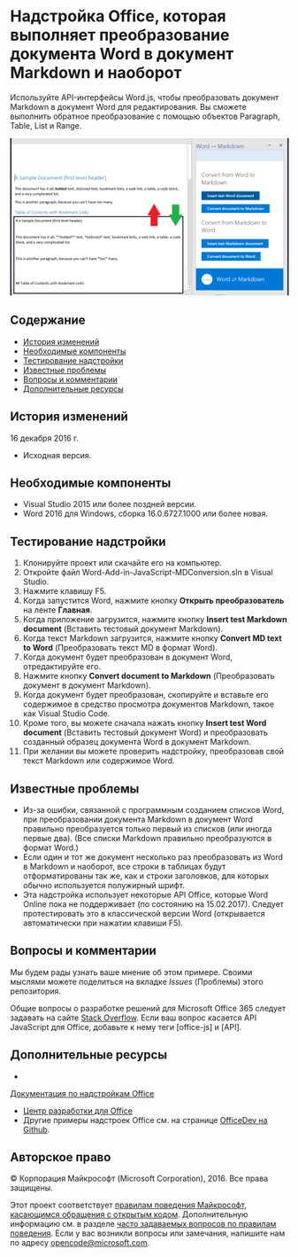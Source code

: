 # <a name="office-add-in-that-converts-directly-between-word-and-markdown-formats"></a>Надстройка Office, которая выполняет преобразование документа Word в документ Markdown и наоборот

Используйте API-интерфейсы Word.js, чтобы преобразовать документ Markdown в документ Word для редактирования. Вы сможете выполнить обратное преобразование с помощью объектов Paragraph, Table, List и Range.

![Преобразование формата Word в формат Markdown и наоборот](readme_art/ReadMeScreenshot.PNG)

## <a name="table-of-contents"></a>Содержание
* [История изменений](#change-history)
* [Необходимые компоненты](#prerequisites)
* [Тестирование надстройки](#test-the-add-in)
* [Известные проблемы](#known-issues)
* [Вопросы и комментарии](#questions-and-comments)
* [Дополнительные ресурсы](#additional-resources)

## <a name="change-history"></a>История изменений

16 декабря 2016 г.

* Исходная версия.

## <a name="prerequisites"></a>Необходимые компоненты

* Visual Studio 2015 или более поздней версии.
* Word 2016 для Windows, сборка 16.0.6727.1000 или более новая.

## <a name="test-the-add-in"></a>Тестирование надстройки

1. Клонируйте проект или скачайте его на компьютер.
2. Откройте файл Word-Add-in-JavaScript-MDConversion.sln в Visual Studio.
2. Нажмите клавишу F5.
3. Когда запустится Word, нажмите кнопку **Открыть преобразователь** на ленте **Главная**.
4. Когда приложение загрузится, нажмите кнопку **Insert test Markdown document** (Вставить тестовый документ Markdown).
5. Когда текст Markdown загрузится, нажмите кнопку **Convert MD text to Word** (Преобразовать текст MD в формат Word).
6. Когда документ будет преобразован в документ Word, отредактируйте его. 
7. Нажмите кнопку **Convert document to Markdown** (Преобразовать документ в документ Markdown). 
8. Когда документ будет преобразован, скопируйте и вставьте его содержимое в средство просмотра документов Markdown, такое как Visual Studio Code.
9. Кроме того, вы можете сначала нажать кнопку **Insert test Word document** (Вставить тестовый документ Word) и преобразовать созданный образец документа Word в документ Markdown. 
10. При желании вы можете проверить надстройку, преобразовав свой текст Markdown или содержимое Word.

## <a name="known-issues"></a>Известные проблемы

- Из-за ошибки, связанной с программным созданием списков Word, при преобразовании документа Markdown в документ Word правильно преобразуется только первый из списков (или иногда первые два). (Все списки Markdown правильно преобразуются в формат Word.)
- Если один и тот же документ несколько раз преобразовать из Word в Markdown и наоборот, все строки в таблицах будут отформатированы так же, как и строки заголовков, для которых обычно используется полужирный шрифт.
- Эта надстройка использует некоторые API Office, которые Word Online пока не поддерживает (по состоянию на 15.02.2017). Следует протестировать это в классической версии Word (открывается автоматически при нажатии клавиши F5).

## <a name="questions-and-comments"></a>Вопросы и комментарии

Мы будем рады узнать ваше мнение об этом примере. Своими мыслями можете поделиться на вкладке *Issues* (Проблемы) этого репозитория.

Общие вопросы о разработке решений для Microsoft Office 365 следует задавать на сайте [Stack Overflow](http://stackoverflow.com/questions/tagged/office-js+API). Если ваш вопрос касается API JavaScript для Office, добавьте к нему теги [office-js] и [API].

## <a name="additional-resources"></a>Дополнительные ресурсы

* 

  [Документация по надстройкам Office](https://msdn.microsoft.com/en-us/library/office/jj220060.aspx)
* [Центр разработки для Office](http://dev.office.com/)
* Другие примеры надстроек Office см. на странице [OfficeDev на Github](https://github.com/officedev).

## <a name="copyright"></a>Авторское право
© Корпорация Майкрософт (Microsoft Corporation), 2016. Все права защищены.



Этот проект соответствует [правилам поведения Майкрософт, касающимся обращения с открытым кодом](https://opensource.microsoft.com/codeofconduct/). Дополнительную информацию см. в разделе [часто задаваемых вопросов по правилам поведения](https://opensource.microsoft.com/codeofconduct/faq/). Если у вас возникли вопросы или замечания, напишите нам по адресу [opencode@microsoft.com](mailto:opencode@microsoft.com).
